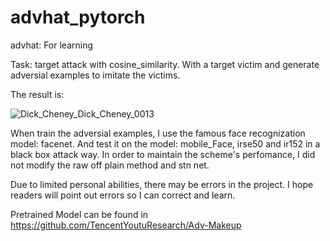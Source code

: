 # advhat_pytorch
advhat: For learning

Task: target attack with cosine_similarity. With a target victim and generate adversial examples to imitate the victims.

The result is:

![Dick_Cheney_Dick_Cheney_0013](https://github.com/YinDFY/advhat_pytorch/assets/127073326/d3f8e70c-63f4-437c-9d22-3505b39b5d49)


When train the adversial examples, I use the famous face recognization model: facenet. And test it on the model: mobile_Face, irse50 and ir152 in a black box attack way.
In order to maintain the scheme's perfomance, I did not modify the raw off plain method and stn net.

Due to limited personal abilities, there may be errors in the project. I hope readers will point out errors so I can correct and learn.

Pretrained Model can be found in https://github.com/TencentYoutuResearch/Adv-Makeup

